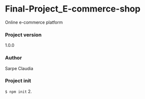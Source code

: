 # Final-Project_E-commerce-shop
Online e-commerce platform
### Project version
1.0.0

### Author
Sarpe Claudia
### Project init
`$ npm init`
2. 


